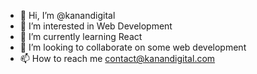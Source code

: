 - 👋 Hi, I’m @kanandigital
- 👀 I’m interested in Web Development
- 🌱 I’m currently learning React
- 💞️ I’m looking to collaborate on some web development
- 📫 How to reach me contact@kanandigital.com

<!---
kanandigital/kanandigital is a ✨ special ✨ repository because its `README.md` (this file) appears on your GitHub profile.
You can click the Preview link to take a look at your changes.
--->
